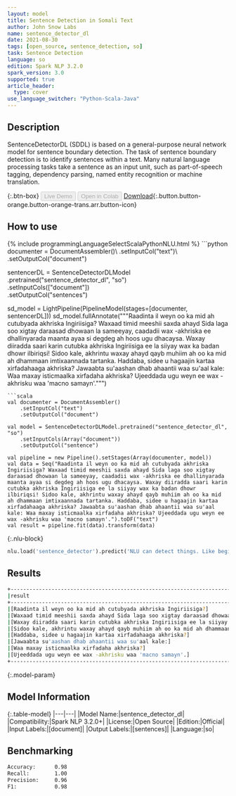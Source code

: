 ```yaml
---
layout: model
title: Sentence Detection in Somali Text
author: John Snow Labs
name: sentence_detector_dl
date: 2021-08-30
tags: [open_source, sentence_detection, so]
task: Sentence Detection
language: so
edition: Spark NLP 3.2.0
spark_version: 3.0
supported: true
article_header:
  type: cover
use_language_switcher: "Python-Scala-Java"
---
```


## Description

SentenceDetectorDL (SDDL) is based on a general-purpose neural network model for sentence boundary detection. The task of sentence boundary detection is to identify sentences within a text. Many natural language processing tasks take a sentence as an input unit, such as part-of-speech tagging, dependency parsing, named entity recognition or machine translation.

{:.btn-box}
<button class="button button-orange" disabled>Live Demo</button>
<button class="button button-orange" disabled>Open in Colab</button>
[Download](https://s3.amazonaws.com/auxdata.johnsnowlabs.com/public/models/sentence_detector_dl_so_3.2.0_3.0_1630321968392.zip){:.button.button-orange.button-orange-trans.arr.button-icon}

## How to use



<div class="tabs-box" markdown="1">
{% include programmingLanguageSelectScalaPythonNLU.html %}
```python
documenter = DocumentAssembler()\
    .setInputCol("text")\
    .setOutputCol("document")
    
sentencerDL = SentenceDetectorDLModel\
  .pretrained("sentence_detector_dl", "so") \
  .setInputCols(["document"]) \
  .setOutputCol("sentences")

sd_model = LightPipeline(PipelineModel(stages=[documenter, sentencerDL]))
sd_model.fullAnnotate("""Raadinta il weyn oo ka mid ah cutubyada akhriska Ingiriisiga? Waxaad timid meeshii saxda ahayd Sida laga soo xigtay daraasad dhowaan la sameeyay, caadadii wax -akhriska ee dhallinyarada maanta ayaa si degdeg ah hoos ugu dhacaysa. Waxay diiradda saari karin cutubka akhriska Ingiriisiga ee la siiyay wax ka badan dhowr ilbiriqsi! Sidoo kale, akhrintu waxay ahayd qayb muhiim ah oo ka mid ah dhammaan imtixaannada tartanka. Haddaba, sidee u hagaajin kartaa xirfadahaaga akhriska? Jawaabta su'aashan dhab ahaantii waa su'aal kale: Waa maxay isticmaalka xirfadaha akhriska? Ujeeddada ugu weyn ee wax -akhrisku waa 'macno samayn'.""")



```
```scala
val documenter = DocumentAssembler()
    .setInputCol("text")
    .setOutputCol("document")

val model = SentenceDetectorDLModel.pretrained("sentence_detector_dl", "so")
	.setInputCols(Array("document"))
	.setOutputCol("sentence")

val pipeline = new Pipeline().setStages(Array(documenter, model))
val data = Seq("Raadinta il weyn oo ka mid ah cutubyada akhriska Ingiriisiga? Waxaad timid meeshii saxda ahayd Sida laga soo xigtay daraasad dhowaan la sameeyay, caadadii wax -akhriska ee dhallinyarada maanta ayaa si degdeg ah hoos ugu dhacaysa. Waxay diiradda saari karin cutubka akhriska Ingiriisiga ee la siiyay wax ka badan dhowr ilbiriqsi! Sidoo kale, akhrintu waxay ahayd qayb muhiim ah oo ka mid ah dhammaan imtixaannada tartanka. Haddaba, sidee u hagaajin kartaa xirfadahaaga akhriska? Jawaabta su'aashan dhab ahaantii waa su'aal kale: Waa maxay isticmaalka xirfadaha akhriska? Ujeeddada ugu weyn ee wax -akhrisku waa 'macno samayn'.").toDF("text")
val result = pipeline.fit(data).transform(data)
```

{:.nlu-block}
```python
nlu.load('sentence_detector').predict('NLU can detect things. Like beginning and endings of sentences. It can also do much more!', output_level ='sentence')  
```
</div>

## Results

```bash
+-------------------------------------------------------------------------------------------------------------------------------------------------------------------------+
|result                                                                                                                                                                   |
+-------------------------------------------------------------------------------------------------------------------------------------------------------------------------+
|[Raadinta il weyn oo ka mid ah cutubyada akhriska Ingiriisiga?]                                                                                                          |
|[Waxaad timid meeshii saxda ahayd Sida laga soo xigtay daraasad dhowaan la sameeyay, caadadii wax -akhriska ee dhallinyarada maanta ayaa si degdeg ah hoos ugu dhacaysa.]|
|[Waxay diiradda saari karin cutubka akhriska Ingiriisiga ee la siiyay wax ka badan dhowr ilbiriqsi!]                                                                     |
|[Sidoo kale, akhrintu waxay ahayd qayb muhiim ah oo ka mid ah dhammaan imtixaannada tartanka.]                                                                           |
|[Haddaba, sidee u hagaajin kartaa xirfadahaaga akhriska?]                                                                                                                |
|[Jawaabta su'aashan dhab ahaantii waa su'aal kale:]                                                                                                                      |
|[Waa maxay isticmaalka xirfadaha akhriska?]                                                                                                                              |
|[Ujeeddada ugu weyn ee wax -akhrisku waa 'macno samayn'.]                                                                                                                |
+-------------------------------------------------------------------------------------------------------------------------------------------------------------------------+


```

{:.model-param}
## Model Information

{:.table-model}
|---|---|
|Model Name:|sentence_detector_dl|
|Compatibility:|Spark NLP 3.2.0+|
|License:|Open Source|
|Edition:|Official|
|Input Labels:|[document]|
|Output Labels:|[sentences]|
|Language:|so|

## Benchmarking

```bash
Accuracy:      0.98
Recall:        1.00
Precision:     0.96
F1:            0.98
```